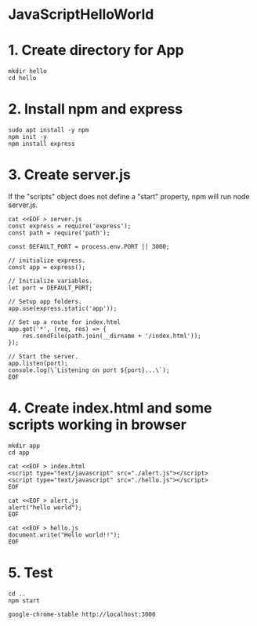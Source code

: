 # JavaScriptHelloWorld

# 1. Create directory for App
```
mkdir hello
cd hello
```

# 2. Install npm and express
```
sudo apt install -y npm
npm init -y
npm install express
```

# 3. Create server.js
If the "scripts" object does not define a "start" property, npm will run node server.js.
```
cat <<EOF > server.js 
const express = require('express');
const path = require('path');

const DEFAULT_PORT = process.env.PORT || 3000;

// initialize express.
const app = express();

// Initialize variables.
let port = DEFAULT_PORT;

// Setup app folders.
app.use(express.static('app'));

// Set up a route for index.html
app.get('*', (req, res) => {
    res.sendFile(path.join(__dirname + '/index.html'));
});

// Start the server.
app.listen(port);
console.log(\`Listening on port ${port}...\`);
EOF
```

# 4. Create index.html and some scripts working in browser
```
mkdir app
cd app
```
```
cat <<EOF > index.html
<script type="text/javascript" src="./alert.js"></script>
<script type="text/javascript" src="./hello.js"></script>
EOF
```
```
cat <<EOF > alert.js
alert("hello world");
EOF
```
```
cat <<EOF > hello.js
document.write("Hello world!!");
EOF
```

# 5. Test
```
cd ..
npm start
```
```
google-chrome-stable http://localhost:3000
```
